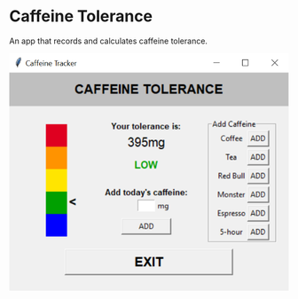 # Caffeine Tolerance
An app that records and calculates caffeine tolerance.

<img src='screenshot.png'>
